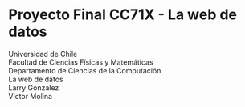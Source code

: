 Proyecto Final CC71X - La web de datos
======================================
Universidad de Chile  
Facultad de Ciencias Físicas y Matemáticas  
Departamento de Ciencias de la Computación  
La web de datos  
Larry Gonzalez  
Victor Molina  

